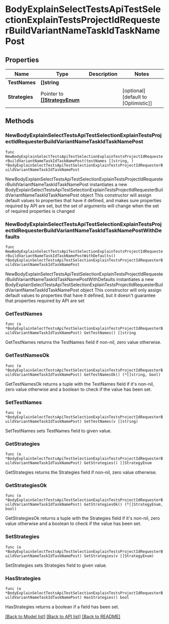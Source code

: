 # BodyExplainSelectTestsApiTestSelectionExplainTestsProjectIdRequesterBuildVariantNameTaskIdTaskNamePost

## Properties

Name | Type | Description | Notes
------------ | ------------- | ------------- | -------------
**TestNames** | **[]string** |  | 
**Strategies** | Pointer to [**[]StrategyEnum**](StrategyEnum.md) |  | [optional] [default to [Optimistic]]

## Methods

### NewBodyExplainSelectTestsApiTestSelectionExplainTestsProjectIdRequesterBuildVariantNameTaskIdTaskNamePost

`func NewBodyExplainSelectTestsApiTestSelectionExplainTestsProjectIdRequesterBuildVariantNameTaskIdTaskNamePost(testNames []string, ) *BodyExplainSelectTestsApiTestSelectionExplainTestsProjectIdRequesterBuildVariantNameTaskIdTaskNamePost`

NewBodyExplainSelectTestsApiTestSelectionExplainTestsProjectIdRequesterBuildVariantNameTaskIdTaskNamePost instantiates a new BodyExplainSelectTestsApiTestSelectionExplainTestsProjectIdRequesterBuildVariantNameTaskIdTaskNamePost object
This constructor will assign default values to properties that have it defined,
and makes sure properties required by API are set, but the set of arguments
will change when the set of required properties is changed

### NewBodyExplainSelectTestsApiTestSelectionExplainTestsProjectIdRequesterBuildVariantNameTaskIdTaskNamePostWithDefaults

`func NewBodyExplainSelectTestsApiTestSelectionExplainTestsProjectIdRequesterBuildVariantNameTaskIdTaskNamePostWithDefaults() *BodyExplainSelectTestsApiTestSelectionExplainTestsProjectIdRequesterBuildVariantNameTaskIdTaskNamePost`

NewBodyExplainSelectTestsApiTestSelectionExplainTestsProjectIdRequesterBuildVariantNameTaskIdTaskNamePostWithDefaults instantiates a new BodyExplainSelectTestsApiTestSelectionExplainTestsProjectIdRequesterBuildVariantNameTaskIdTaskNamePost object
This constructor will only assign default values to properties that have it defined,
but it doesn't guarantee that properties required by API are set

### GetTestNames

`func (o *BodyExplainSelectTestsApiTestSelectionExplainTestsProjectIdRequesterBuildVariantNameTaskIdTaskNamePost) GetTestNames() []string`

GetTestNames returns the TestNames field if non-nil, zero value otherwise.

### GetTestNamesOk

`func (o *BodyExplainSelectTestsApiTestSelectionExplainTestsProjectIdRequesterBuildVariantNameTaskIdTaskNamePost) GetTestNamesOk() (*[]string, bool)`

GetTestNamesOk returns a tuple with the TestNames field if it's non-nil, zero value otherwise
and a boolean to check if the value has been set.

### SetTestNames

`func (o *BodyExplainSelectTestsApiTestSelectionExplainTestsProjectIdRequesterBuildVariantNameTaskIdTaskNamePost) SetTestNames(v []string)`

SetTestNames sets TestNames field to given value.


### GetStrategies

`func (o *BodyExplainSelectTestsApiTestSelectionExplainTestsProjectIdRequesterBuildVariantNameTaskIdTaskNamePost) GetStrategies() []StrategyEnum`

GetStrategies returns the Strategies field if non-nil, zero value otherwise.

### GetStrategiesOk

`func (o *BodyExplainSelectTestsApiTestSelectionExplainTestsProjectIdRequesterBuildVariantNameTaskIdTaskNamePost) GetStrategiesOk() (*[]StrategyEnum, bool)`

GetStrategiesOk returns a tuple with the Strategies field if it's non-nil, zero value otherwise
and a boolean to check if the value has been set.

### SetStrategies

`func (o *BodyExplainSelectTestsApiTestSelectionExplainTestsProjectIdRequesterBuildVariantNameTaskIdTaskNamePost) SetStrategies(v []StrategyEnum)`

SetStrategies sets Strategies field to given value.

### HasStrategies

`func (o *BodyExplainSelectTestsApiTestSelectionExplainTestsProjectIdRequesterBuildVariantNameTaskIdTaskNamePost) HasStrategies() bool`

HasStrategies returns a boolean if a field has been set.


[[Back to Model list]](../README.md#documentation-for-models) [[Back to API list]](../README.md#documentation-for-api-endpoints) [[Back to README]](../README.md)


